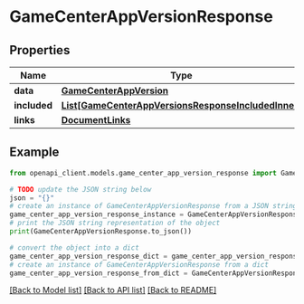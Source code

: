 # GameCenterAppVersionResponse


## Properties

Name | Type | Description | Notes
------------ | ------------- | ------------- | -------------
**data** | [**GameCenterAppVersion**](GameCenterAppVersion.md) |  | 
**included** | [**List[GameCenterAppVersionsResponseIncludedInner]**](GameCenterAppVersionsResponseIncludedInner.md) |  | [optional] 
**links** | [**DocumentLinks**](DocumentLinks.md) |  | 

## Example

```python
from openapi_client.models.game_center_app_version_response import GameCenterAppVersionResponse

# TODO update the JSON string below
json = "{}"
# create an instance of GameCenterAppVersionResponse from a JSON string
game_center_app_version_response_instance = GameCenterAppVersionResponse.from_json(json)
# print the JSON string representation of the object
print(GameCenterAppVersionResponse.to_json())

# convert the object into a dict
game_center_app_version_response_dict = game_center_app_version_response_instance.to_dict()
# create an instance of GameCenterAppVersionResponse from a dict
game_center_app_version_response_from_dict = GameCenterAppVersionResponse.from_dict(game_center_app_version_response_dict)
```
[[Back to Model list]](../README.md#documentation-for-models) [[Back to API list]](../README.md#documentation-for-api-endpoints) [[Back to README]](../README.md)


